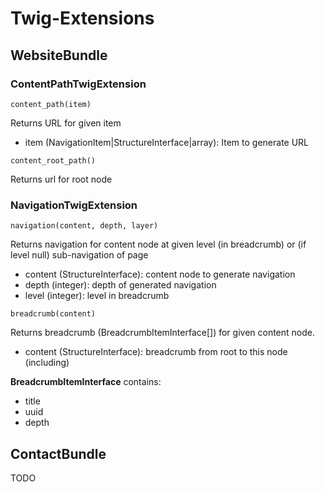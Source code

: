 # Twig-Extensions

## WebsiteBundle

### ContentPathTwigExtension
`content_path(item)`

Returns URL for given item

* item (NavigationItem|StructureInterface|array): Item to generate URL

`content_root_path()`

Returns url for root node

### NavigationTwigExtension

`navigation(content, depth, layer)`

Returns navigation for content node at given level (in breadcrumb) or (if level null) sub-navigation of page
 
* content (StructureInterface): content node to generate navigation
* depth (integer): depth of generated navigation
* level (integer): level in breadcrumb 

`breadcrumb(content)`

Returns breadcrumb (BreadcrumbItemInterface[]) for given content node.

* content (StructureInterface): breadcrumb from root to this node (including)

__BreadcrumbItemInterface__ contains:

* title
* uuid
* depth

## ContactBundle

TODO
